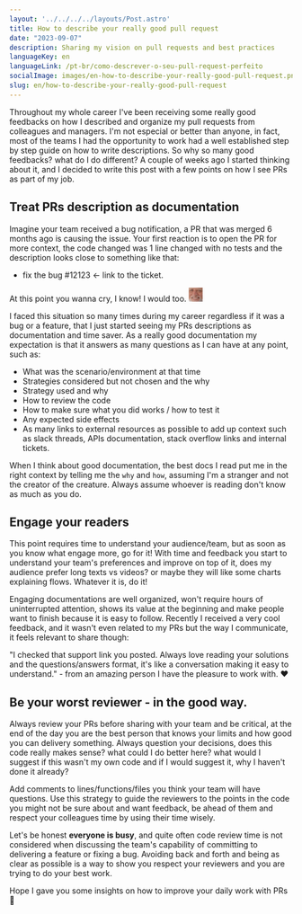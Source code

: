 ```yaml
---
layout: '../../../../layouts/Post.astro'
title: How to describe your really good pull request
date: "2023-09-07"
description: Sharing my vision on pull requests and best practices 
languageKey: en
languageLink: /pt-br/como-descrever-o-seu-pull-request-perfeito
socialImage: images/en-how-to-describe-your-really-good-pull-request.png
slug: en/how-to-describe-your-really-good-pull-request
---
```


Throughout my whole career I've been receiving some really good feedbacks on how I described and organize my pull requests from colleagues and managers. I'm not especial or better than anyone, in fact, most of the teams I had the opportunity to work had a well established step by step guide on how to write descriptions. So why so many good feedbacks? what do I do different? A couple of weeks ago I started thinking about it, and I decided to write this post with a few points on how I see PRs as part of my job.

<h2 class="subtitle--separator">Treat PRs description as documentation</h2>

Imagine your team received a bug notification, a PR that was merged 6 months ago is causing the issue. Your first reaction is to open the PR for more context, the code changed was 1 line changed with no tests and the description looks close to something like that:
 
 - fix the bug #12123 <- link to the ticket.

At this point you wanna cry, I know! I would too. <img src="/images/how-to-describe-your-really-good-pr/hide-the-pain.jpeg" alt="hide the paing meme" style="display: inline-block; width: 25px;" />

I faced this situation so many times during my career regardless if it was a bug or a feature, that I just started seeing my PRs descriptions as documentation and time saver. As a really good documentation my expectation is that it answers as many questions as I can have at any point, such as:

 - What was the scenario/environment at that time 
 - Strategies considered but not chosen and the why
 - Strategy used and why
 - How to review the code
 - How to make sure what you did works / how to test it
 - Any expected side effects
 - As many links to external resources as possible to add up context such as slack threads, APIs documentation, stack overflow links and internal tickets.

When I think about good documentation, the best docs I read put me in the right context by telling me the `why` and `how`, assuming I'm a stranger and not the creator of the creature. Always assume whoever is reading don't know as much as you do.

<h2>Engage your readers</h2>

This point requires time to understand your audience/team, but as soon as you know what engage more, go for it! With time and feedback you start to understand your team's preferences and improve on top of it, does my audience prefer long texts vs videos? or maybe they will like some charts explaining flows. Whatever it is, do it! 

Engaging documentations are well organized, won't require hours of uninterrupted attention, shows its value at the beginning and make people want to finish because it is easy to follow. Recently I received a very cool feedback, and it wasn't even related to my PRs but the way I communicate, it feels relevant to share though: 

"I checked that support link you posted. Always love reading your solutions and the questions/answers format, it's like a conversation making it easy to understand." - from an amazing person I have the pleasure to work with. ❤️

<h2>Be your worst reviewer - in the good way.</h2>

Always review your PRs before sharing with your team and be critical, at the end of the day you are the best person that knows your limits and how good you can delivery something. Always question your decisions, does this code really makes sense? what could I do better here? what would I suggest if this wasn't my own code and if I would suggest it, why I haven't done it already?

Add comments to lines/functions/files you think your team will have questions. Use this strategy to guide the reviewers to the points in the code you might not be sure about and want feedback, be ahead of them and respect your colleagues time by using their time wisely.

Let's be honest <b>everyone is busy</b>, and quite often code review time is not considered when discussing the team's capability of committing to delivering a feature or fixing a bug. Avoiding back and forth and being as clear as possible is a way to show you respect your reviewers and you are trying to do your best work.

Hope I gave you some insights on how to improve your daily work with PRs 👋